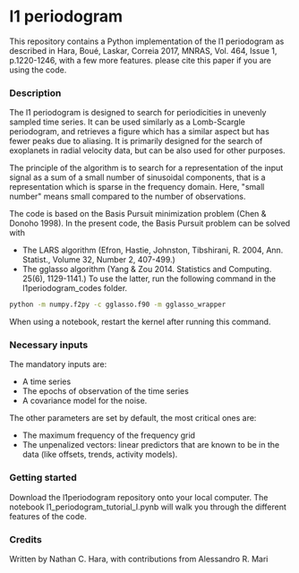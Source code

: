 # l1 periodogram

This repository contains a Python implementation of the l1 periodogram as 
described in Hara, Boué, Laskar, Correia 2017, MNRAS, Vol. 464, Issue 1, p.1220-1246, with a few more features.
please cite this paper if you are using the code. 

### Description

The l1 periodogram is designed to search for periodicities in unevenly sampled time series. 
It can be used similarly as a Lomb-Scargle periodogram, 
and retrieves a figure which has a similar aspect but has fewer peaks due to aliasing. 
It is primarily designed for the search of exoplanets in radial velocity data, but can be also used for other purposes. 

The principle of the algorithm is to search for a representation of the input signal 
as a sum of a small number of sinusoidal components, that is a representation which is sparse in the frequency domain. 
Here, "small number" means small compared to the number of observations. 

The code is based on the Basis Pursuit minimization problem (Chen & Donoho 1998). 
In the present code, the Basis Pursuit problem can be solved with 
- The LARS algorithm (Efron, Hastie, Johnston, Tibshirani, R. 2004, Ann. Statist., Volume 32, Number 2, 407-499.)
- The gglasso algorithm (Yang & Zou 2014. Statistics and Computing. 25(6), 1129-1141.)
To use the latter, run the following command in the l1periodogram_codes folder. 
```bash
python -m numpy.f2py -c gglasso.f90 -m gglasso_wrapper
```
When using a notebook, restart the kernel after running this command.

### Necessary inputs

The mandatory inputs are: 
- A time series
- The epochs of observation of the time series
- A covariance model for the noise.

The other parameters are set by default, the most critical ones are:
- The maximum frequency of the frequency grid
- The unpenalized vectors: linear predictors that are known to be in the data (like offsets, trends, activity models). 

### Getting started

Download the l1periodogram repository onto your local computer. The notebook l1_periodogram_tutorial_I.pynb will walk you through the different features of the code.


### Credits
Written by Nathan C. Hara, with contributions from Alessandro R. Mari
